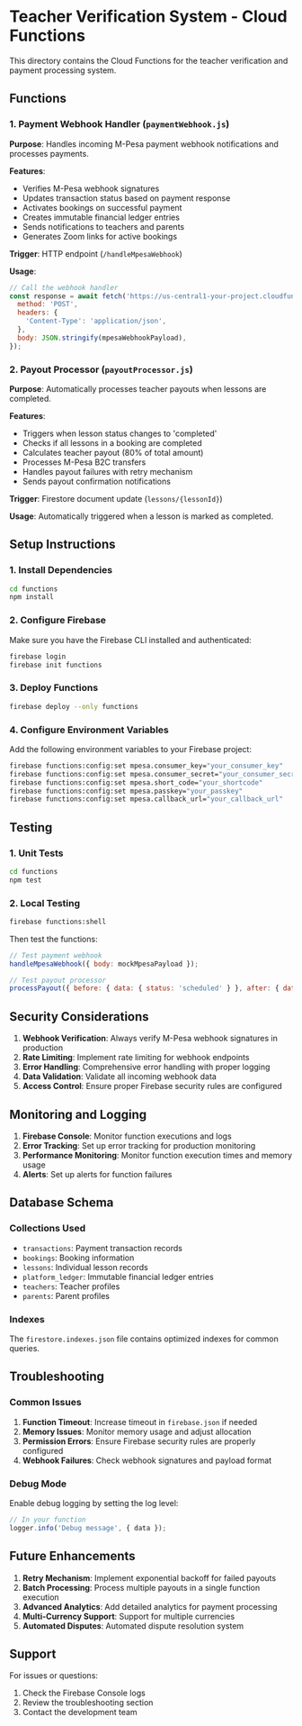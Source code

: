 # Teacher Verification System - Cloud Functions

This directory contains the Cloud Functions for the teacher verification and payment processing system.

## Functions

### 1. Payment Webhook Handler (`paymentWebhook.js`)

**Purpose**: Handles incoming M-Pesa payment webhook notifications and processes payments.

**Features**:
- Verifies M-Pesa webhook signatures
- Updates transaction status based on payment response
- Activates bookings on successful payment
- Creates immutable financial ledger entries
- Sends notifications to teachers and parents
- Generates Zoom links for active bookings

**Trigger**: HTTP endpoint (`/handleMpesaWebhook`)

**Usage**:
```javascript
// Call the webhook handler
const response = await fetch('https://us-central1-your-project.cloudfunctions.net/handleMpesaWebhook', {
  method: 'POST',
  headers: {
    'Content-Type': 'application/json',
  },
  body: JSON.stringify(mpesaWebhookPayload),
});
```

### 2. Payout Processor (`payoutProcessor.js`)

**Purpose**: Automatically processes teacher payouts when lessons are completed.

**Features**:
- Triggers when lesson status changes to 'completed'
- Checks if all lessons in a booking are completed
- Calculates teacher payout (80% of total amount)
- Processes M-Pesa B2C transfers
- Handles payout failures with retry mechanism
- Sends payout confirmation notifications

**Trigger**: Firestore document update (`lessons/{lessonId}`)

**Usage**: Automatically triggered when a lesson is marked as completed.

## Setup Instructions

### 1. Install Dependencies

```bash
cd functions
npm install
```

### 2. Configure Firebase

Make sure you have the Firebase CLI installed and authenticated:

```bash
firebase login
firebase init functions
```

### 3. Deploy Functions

```bash
firebase deploy --only functions
```

### 4. Configure Environment Variables

Add the following environment variables to your Firebase project:

```bash
firebase functions:config:set mpesa.consumer_key="your_consumer_key"
firebase functions:config:set mpesa.consumer_secret="your_consumer_secret"
firebase functions:config:set mpesa.short_code="your_shortcode"
firebase functions:config:set mpesa.passkey="your_passkey"
firebase functions:config:set mpesa.callback_url="your_callback_url"
```

## Testing

### 1. Unit Tests

```bash
cd functions
npm test
```

### 2. Local Testing

```bash
firebase functions:shell
```

Then test the functions:

```javascript
// Test payment webhook
handleMpesaWebhook({ body: mockMpesaPayload });

// Test payout processor
processPayout({ before: { data: { status: 'scheduled' } }, after: { data: { status: 'completed' } } });
```

## Security Considerations

1. **Webhook Verification**: Always verify M-Pesa webhook signatures in production
2. **Rate Limiting**: Implement rate limiting for webhook endpoints
3. **Error Handling**: Comprehensive error handling with proper logging
4. **Data Validation**: Validate all incoming webhook data
5. **Access Control**: Ensure proper Firebase security rules are configured

## Monitoring and Logging

1. **Firebase Console**: Monitor function executions and logs
2. **Error Tracking**: Set up error tracking for production monitoring
3. **Performance Monitoring**: Monitor function execution times and memory usage
4. **Alerts**: Set up alerts for function failures

## Database Schema

### Collections Used

- `transactions`: Payment transaction records
- `bookings`: Booking information
- `lessons`: Individual lesson records
- `platform_ledger`: Immutable financial ledger entries
- `teachers`: Teacher profiles
- `parents`: Parent profiles

### Indexes

The `firestore.indexes.json` file contains optimized indexes for common queries.

## Troubleshooting

### Common Issues

1. **Function Timeout**: Increase timeout in `firebase.json` if needed
2. **Memory Issues**: Monitor memory usage and adjust allocation
3. **Permission Errors**: Ensure Firebase security rules are properly configured
4. **Webhook Failures**: Check webhook signatures and payload format

### Debug Mode

Enable debug logging by setting the log level:

```javascript
// In your function
logger.info('Debug message', { data });
```

## Future Enhancements

1. **Retry Mechanism**: Implement exponential backoff for failed payouts
2. **Batch Processing**: Process multiple payouts in a single function execution
3. **Advanced Analytics**: Add detailed analytics for payment processing
4. **Multi-Currency Support**: Support for multiple currencies
5. **Automated Disputes**: Automated dispute resolution system

## Support

For issues or questions:
1. Check the Firebase Console logs
2. Review the troubleshooting section
3. Contact the development team